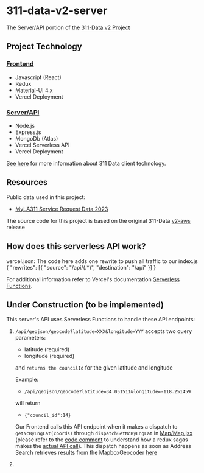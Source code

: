 # 311-data-v2-server
The Server/API portion of the [311-Data v2 Project](https://github.com/edwinjue/311-data-v2)

## Project Technology

### [Frontend](https://github.com/edwinjue/311-data-v2)
* Javascript (React)
* Redux
* Material-UI 4.x
* Vercel Deployment

### [Server/API](https://github.com/edwinjue/311-data-v2-server)
* Node.js
* Express.js
* MongoDb (Atlas)
* Vercel Serverless API
* Vercel Deployment


[See here](client/README.md) for more information about 311 Data client technology.

## Resources
Public data used in this project:
* [MyLA311 Service Request Data 2023](https://data.lacity.org/City-Infrastructure-Service-Requests/MyLA311-Service-Request-Data-2023/4a4x-mna2)

The source code for this project is based on the original 311-Data [v2-aws](https://github.com/hackforla/311-data/releases/tag/v2-aws) release


## How does this serverless API work?
vercel.json: The code here adds one rewrite to push all traffic to our index.js
{
  "rewrites": [{ "source": "/api/(.*)", "destination": "/api" }]
}

For additional information refer to Vercel's documentation [Serverless Functions](https://vercel.com/docs/concepts/functions/serverless-functions). 

## Under Construction (to be implemented)
This server's API uses Serverless Functions to handle these API endpoints:
1. `/api/geojson/geocode?latitude=XXX&longitude=YYY` accepts two query parameters:
      * latitude (required)
      * longitude (required)
  
    and `returns the councilId` for the given latitude and longitude
  
    Example:
  
      * `/api/geojson/geocode?latitude=34.051511&longitude=-118.251459`
  
    will return 
  
      * `{"council_id":14}`

    Our Frontend calls this API endpoint when it makes a dispatch to `getNcByLngLat(coords)` through `dispatchGetNcByLngLat` in [Map/Map.jsx](https://github.com/edwinjue/311-data-v2/blob/8bf96a75fb6058225cfebff18f618855afa9d32b/components/Map/Map.jsx#L511) (please refer to the [code comment](https://github.com/edwinjue/311-data-v2/blob/8bf96a75fb6058225cfebff18f618855afa9d32b/components/Map/Map.jsx#L498) to understand how a redux sagas makes the [actual API call](https://github.com/edwinjue/311-data-v2/blob/8bf96a75fb6058225cfebff18f618855afa9d32b/redux/sagas/data.js#L59)). This dispatch happens as soon as Address Search retrieves results from the MapboxGeocoder [here](https://github.com/edwinjue/311-data-v2/blob/8bf96a75fb6058225cfebff18f618855afa9d32b/components/Map/controls/MapSearch.jsx#L112)
  
2.   

